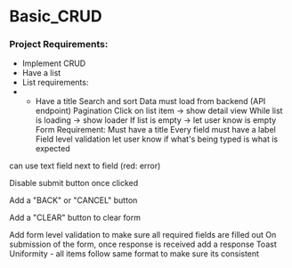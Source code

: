 # Basic_CRUD
### Project Requirements:

- Implement CRUD
- Have a list
- List requirements:
- - Have a title
Search and sort
Data must load from backend (API endpoint)
Pagination
Click on list item -> show detail view
While list is loading -> show loader
If list is empty -> let user know is empty
Form Requirement:
Must have a title
Every field must have a label
Field level validation
let user know if what's being typed is what is expected

can use text field next to field (red: error)

Disable submit button once clicked

Add a "BACK" or "CANCEL" button

Add a "CLEAR" button to clear form

Add form level validation to make sure all required fields are filled out
On submission of the form, once response is received add a response Toast
Uniformity - all items follow same format to make sure its consistent
